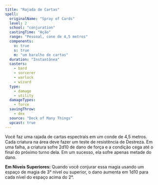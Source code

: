 ```yaml
---
title: "Rajada de Cartas"
spell:
  originalName: "Spray of Cards"
  level: 2
  school: "conjuration"
  castingTime: "Ação"
  range: "Pessoal, cone de 4,5 metros"
  components:
    v: true
    s: true
    m: "um baralho de cartas"
  duration: "Instantânea"
  casters:
    - bard
    - sorcerer
    - warlock
    - wizard
  type:
    - damage
    - utility
  damageTypes:
    - force
  savingThrow:
    - dex
  source: "Deck of Many Things"
  upcast: true
---
```


Você faz uma rajada de cartas espectrais em um conde de 4,5 metros. Cada criatura na área deve fazer um teste de resistência de Destreza. Em uma falha, a criatura sofre 2d10 de dano de força e a condição cega até o final do próximo turno dela. Em um sucesso, ela sofre apenas metade do dano.

**Em Níveis Superiores:** Quando você conjurar essa magia usando um espaço de magia de 3° nível ou superior, o dano aumenta em 1d10 para cada nível do espaço acima do 2°.
